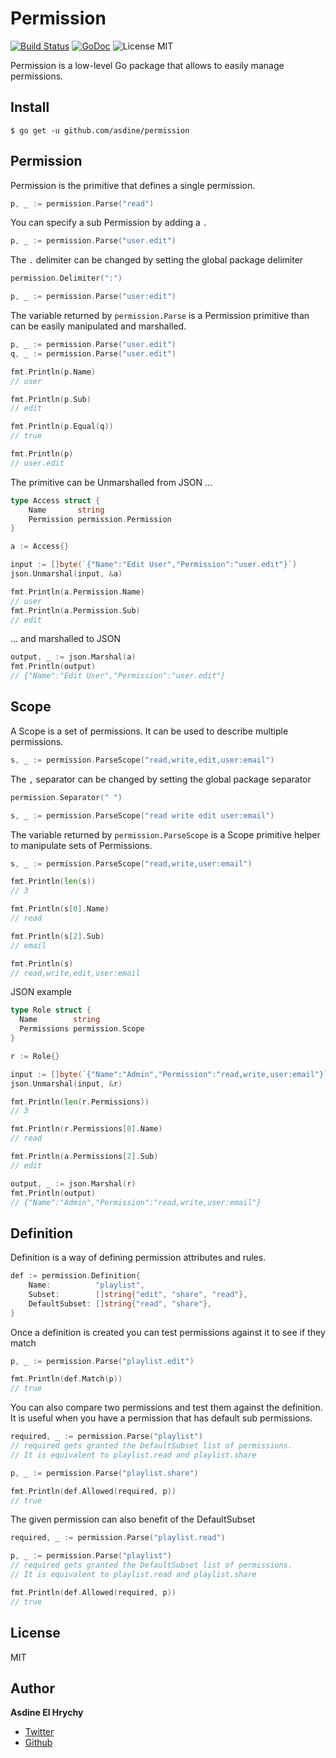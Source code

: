 # Permission

[![Build Status](https://travis-ci.org/asdine/permission.svg)](https://travis-ci.org/asdine/permission)
[![GoDoc](https://godoc.org/github.com/asdine/permission?status.svg)](https://godoc.org/github.com/asdine/permission)
![License MIT](https://img.shields.io/badge/license-MIT-blue.svg?style=flat)

Permission is a low-level Go package that allows to easily manage permissions.

## Install

```
$ go get -u github.com/asdine/permission
```

## Permission

Permission is the primitive that defines a single permission.

```go
p, _ := permission.Parse("read")
```

You can specify a sub Permission by adding a `.`

```go
p, _ := permission.Parse("user.edit")
```

The `.` delimiter can be changed by setting the global package delimiter

```go
permission.Delimiter(":")

p, _ := permission.Parse("user:edit")
```

The variable returned by `permission.Parse` is a Permission primitive than can be easily manipulated and marshalled.

```go
p, _ := permission.Parse("user.edit")
q, _ := permission.Parse("user.edit")

fmt.Println(p.Name)
// user

fmt.Println(p.Sub)
// edit

fmt.Println(p.Equal(q))
// true

fmt.Println(p)
// user.edit
```

The primitive can be Unmarshalled from JSON ...

```go
type Access struct {
	Name       string
	Permission permission.Permission
}

a := Access{}

input := []byte(`{"Name":"Edit User","Permission":"user.edit"}`)
json.Unmarshal(input, &a)

fmt.Println(a.Permission.Name)
// user
fmt.Println(a.Permission.Sub)
// edit
```

... and marshalled to JSON

```go
output, _ := json.Marshal(a)
fmt.Println(output)
// {"Name":"Edit User","Permission":"user.edit"}
```

## Scope

A Scope is a set of permissions. It can be used to describe multiple permissions.

```go
s, _ := permission.ParseScope("read,write,edit,user:email")
```

The `,` separator can be changed by setting the global package separator

```go
permission.Separator(" ")

s, _ := permission.ParseScope("read write edit user:email")
```

The variable returned by `permission.ParseScope` is a Scope primitive helper to manipulate sets of Permissions.

```go
s, _ := permission.ParseScope("read,write,user:email")

fmt.Println(len(s))
// 3

fmt.Println(s[0].Name)
// read

fmt.Println(s[2].Sub)
// email

fmt.Println(s)
// read,write,edit,user:email
```

JSON example
```go
type Role struct {
  Name        string
  Permissions permission.Scope
}

r := Role{}

input := []byte(`{"Name":"Admin","Permission":"read,write,user:email"}`)
json.Unmarshal(input, &r)

fmt.Println(len(r.Permissions))
// 3

fmt.Println(r.Permissions[0].Name)
// read

fmt.Println(a.Permissions[2].Sub)
// edit

output, _ := json.Marshal(r)
fmt.Println(output)
// {"Name":"Admin","Permission":"read,write,user:email"}
```

## Definition

Definition is a way of defining permission attributes and rules.

```go
def := permission.Definition{
	Name:          "playlist",
	Subset:        []string{"edit", "share", "read"},
	DefaultSubset: []string{"read", "share"},
}
```

Once a definition is created you can test permissions against it to see if they match

```go
p, _ := permission.Parse("playlist.edit")

fmt.Println(def.Match(p))
// true
```

You can also compare two permissions and test them against the definition.
It is useful when you have a permission that has default sub permissions.

```go
required, _ := permission.Parse("playlist")
// required gets granted the DefaultSubset list of permissions.
// It is equivalent to playlist.read and playlist.share

p, _ := permission.Parse("playlist.share")

fmt.Println(def.Allowed(required, p))
// true
```

The given permission can also benefit of the DefaultSubset

```go
required, _ := permission.Parse("playlist.read")

p, _ := permission.Parse("playlist")
// required gets granted the DefaultSubset list of permissions.
// It is equivalent to playlist.read and playlist.share

fmt.Println(def.Allowed(required, p))
// true
```

## License

MIT

## Author

**Asdine El Hrychy**

- [Twitter](https://twitter.com/asdine_)
- [Github](https://github.com/asdine)

